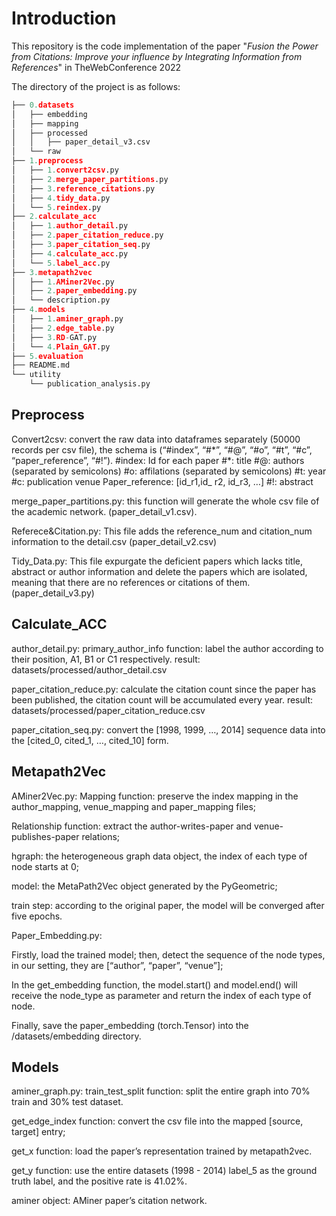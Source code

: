 
# Introduction

<p>This repository is the code implementation of the paper "<I>Fusion the Power from Citations: Improve your influence by Integrating Information from References</I>" in TheWebConference 2022</p>


The directory of the project is as follows:

```python
├── 0.datasets
│   ├── embedding
│   ├── mapping
│   ├── processed
│   │   ├── paper_detail_v3.csv
│   └── raw
├── 1.preprocess
│   ├── 1.convert2csv.py
│   ├── 2.merge_paper_partitions.py
│   ├── 3.reference_citations.py
│   ├── 4.tidy_data.py
│   └── 5.reindex.py
├── 2.calculate_acc
│   ├── 1.author_detail.py
│   ├── 2.paper_citation_reduce.py
│   ├── 3.paper_citation_seq.py
│   ├── 4.calculate_acc.py
│   └── 5.label_acc.py
├── 3.metapath2vec
│   ├── 1.AMiner2Vec.py
│   ├── 2.paper_embedding.py
│   └── description.py
├── 4.models
│   ├── 1.aminer_graph.py
│   ├── 2.edge_table.py
│   ├── 3.RD-GAT.py
│   └── 4.Plain_GAT.py
├── 5.evaluation
├── README.md
└── utility
    └── publication_analysis.py
```

## Preprocess

<p>Convert2csv: convert the raw data into dataframes separately (50000 records per csv file), the schema is (“#index”, “#*”, “#@”, “#o”, “#t”, “#c”, “paper_reference”, “#!”).
#index: Id for each paper
#*: title
#@: authors (separated by semicolons)
#o: affilations (separated by semicolons)
#t: year
#c: publication venue
Paper_reference: [id_r1,id_ r2, id_r3, …]
#!: abstract</p>


<p>merge_paper_partitions.py: this function will generate the whole csv file of the academic network. (paper_detail_v1.csv). </p>


<p>Referece&Citation.py: This file adds the reference_num and citation_num information to the detail.csv (paper_detail_v2.csv)</p>

<p>Tidy_Data.py: This file expurgate the deficient papers which lacks title, abstract or author information and delete the papers which are isolated, meaning that there are no references or citations of them. (paper_detail_v3.py)</p>


## Calculate_ACC

<p>author_detail.py: 
primary_author_info function: label the author according to their position, A1, B1 or C1 respectively.
result: datasets/processed/author_detail.csv</p>

<p>paper_citation_reduce.py: 
calculate the citation count since the paper has been published, the citation count will be accumulated every year.
result: datasets/processed/paper_citation_reduce.csv</p>

<p>paper_citation_seq.py: 
convert the [1998, 1999, …, 2014] sequence data into the [cited_0, cited_1, …, cited_10] form.</p>


## Metapath2Vec

<p>AMiner2Vec.py: 
Mapping function: preserve the index mapping in the author_mapping, venue_mapping and paper_mapping files;

Relationship function: extract the author-writes-paper and venue-publishes-paper relations;

hgraph: the heterogeneous graph data object, the index of each type of node starts at 0;

model: the MetaPath2Vec object generated by the PyGeometric;

train step: according to the original paper, the model will be converged after five epochs.</p>


<p>Paper_Embedding.py:

Firstly, load the trained model; then, detect the sequence of the node types, in our setting, they are [“author”, “paper”, “venue”]; 

In the get_embedding function, the model.start() and model.end() will receive the node_type as parameter and return the index of each type of node.

Finally, save the paper_embedding (torch.Tensor) into the /datasets/embedding directory.</p>


## Models

<p>aminer_graph.py:
train_test_split function: split the entire graph into 70% train and 30% test dataset.

get_edge_index function: convert the csv file into the mapped [source, target] entry;

get_x function: load the paper’s representation trained by metapath2vec.

get_y function: use the entire datasets (1998 - 2014) label_5 as the ground truth label, and the positive rate is 41.02%.

aminer object: AMiner paper’s citation network.</p>
